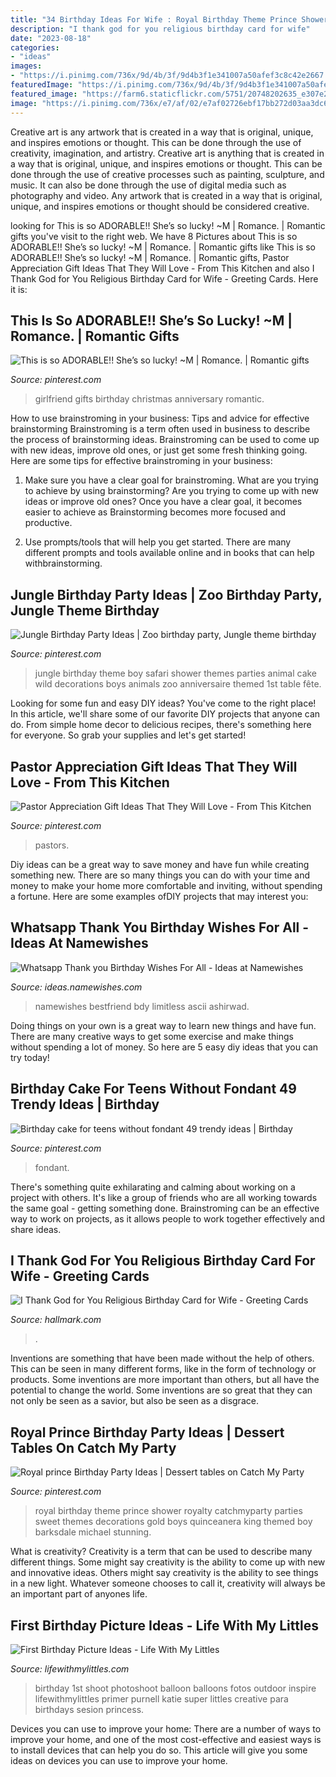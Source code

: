 ```yaml
---
title: "34 Birthday Ideas For Wife : Royal Birthday Theme Prince Shower Royalty Catchmyparty Parties Sweet Themes Decorations Gold Boys Quinceanera King Themed Boy Barksdale Michael Stunning"
description: "I thank god for you religious birthday card for wife"
date: "2023-08-18"
categories:
- "ideas"
images:
- "https://i.pinimg.com/736x/9d/4b/3f/9d4b3f1e341007a50afef3c8c42e2667.jpg"
featuredImage: "https://i.pinimg.com/736x/9d/4b/3f/9d4b3f1e341007a50afef3c8c42e2667.jpg"
featured_image: "https://farm6.staticflickr.com/5751/20748202635_e307e2bc76_c.jpg"
image: "https://i.pinimg.com/736x/e7/af/02/e7af02726ebf17bb272d03aa3dc691fd--blue-royal-themed-party-royal-prince-birthday-party-ideas.jpg?b=t"
---
```



Creative art is any artwork that is created in a way that is original, unique, and inspires emotions or thought. This can be done through the use of creativity, imagination, and artistry.
Creative art is anything that is created in a way that is original, unique, and inspires emotions or thought. This can be done through the use of creative processes such as painting, sculpture, and music. It can also be done through the use of digital media such as photography and video. Any artwork that is created in a way that is original, unique, and inspires emotions or thought should be considered creative.

	

		
looking for This is so ADORABLE!! She’s so lucky! ~M | Romance. | Romantic gifts you've visit to the right web. We have 8 Pictures about This is so ADORABLE!! She’s so lucky! ~M | Romance. | Romantic gifts like This is so ADORABLE!! She’s so lucky! ~M | Romance. | Romantic gifts, Pastor Appreciation Gift Ideas That They Will Love - From This Kitchen and also I Thank God for You Religious Birthday Card for Wife - Greeting Cards. Here it is:
		
    
## This Is So ADORABLE!! She’s So Lucky! ~M | Romance. | Romantic Gifts

<img loading=lazy src="https://i.pinimg.com/736x/e0/10/f8/e010f8d9d0304f36231410f4596d2b04--girlfriend-birthday-gifts--year-anniversary-for-girlfriend.jpg?b=t" onerror="this.onerror=null;this.src='https://tse3.mm.bing.net/th?id=OIP.rCJpshWaoOocKS2rRTk8mAHaNL&amp;pid=15.1';" alt="This is so ADORABLE!! She’s so lucky! ~M | Romance. | Romantic gifts">

_Source: pinterest.com_

>girlfriend gifts birthday christmas anniversary romantic. 

	

How to use brainstroming in your business: Tips and advice for effective brainstorming
Brainstroming is a term often used in business to describe the process of brainstorming ideas. Brainstroming can be used to come up with new ideas, improve old ones, or just get some fresh thinking going. Here are some tips for effective brainstroming in your business: 
1. Make sure you have a clear goal for brainstroming. What are you trying to achieve by using brainstorming? Are you trying to come up with new ideas or improve old ones? Once you have a clear goal, it becomes easier to achieve as Brainstorming becomes more focused and productive. 

2. Use prompts/tools that will help you get started. There are many different prompts and tools available online and in books that can help withbrainstorming.

    
## Jungle Birthday Party Ideas | Zoo Birthday Party, Jungle Theme Birthday

<img loading=lazy src="https://i.pinimg.com/736x/4c/c6/d3/4cc6d33298e3fefd76117d93d9481fe1.jpg" onerror="this.onerror=null;this.src='https://tse4.mm.bing.net/th?id=OIP.wdPK7xG1cATC1SRrl-AGegHaLG&amp;pid=15.1';" alt="Jungle Birthday Party Ideas | Zoo birthday party, Jungle theme birthday">

_Source: pinterest.com_

>jungle birthday theme boy safari shower themes parties animal cake wild decorations boys animals zoo anniversaire themed 1st table fête. 

	

Looking for some fun and easy DIY ideas? You've come to the right place! In this article, we'll share some of our favorite DIY projects that anyone can do. From simple home decor to delicious recipes, there's something here for everyone. So grab your supplies and let's get started!

    
## Pastor Appreciation Gift Ideas That They Will Love - From This Kitchen

<img loading=lazy src="https://i.pinimg.com/736x/9d/4b/3f/9d4b3f1e341007a50afef3c8c42e2667.jpg" onerror="this.onerror=null;this.src='https://tse1.mm.bing.net/th?id=OIP.nkjftiNDk04ZBdAikEf8zQHaLG&amp;pid=15.1';" alt="Pastor Appreciation Gift Ideas That They Will Love - From This Kitchen">

_Source: pinterest.com_

>pastors. 

	

Diy ideas can be a great way to save money and have fun while creating something new. There are so many things you can do with your time and money to make your home more comfortable and inviting, without spending a fortune. Here are some examples ofDIY projects that may interest you: 

    
## Whatsapp Thank You Birthday Wishes For All - Ideas At Namewishes

<img loading=lazy src="https://ideas.namewishes.com/wp-content/uploads/2020/10/6f55a8b078b1d3e67439a673d248f7a9.jpg" onerror="this.onerror=null;this.src='https://tse4.mm.bing.net/th?id=OIP.6_hEoVu6fKg4benVesQUmAHaQD&amp;pid=15.1';" alt="Whatsapp Thank you Birthday Wishes For All - Ideas at Namewishes">

_Source: ideas.namewishes.com_

>namewishes bestfriend bdy limitless ascii ashirwad. 

	

Doing things on your own is a great way to learn new things and have fun. There are many creative ways to get some exercise and make things without spending a lot of money. So here are 5 easy diy ideas that you can try today!

    
## Birthday Cake For Teens Without Fondant 49 Trendy Ideas | Birthday

<img loading=lazy src="https://i.pinimg.com/736x/70/5c/e4/705ce4d45932627fa2576e101ccafb70.jpg" onerror="this.onerror=null;this.src='https://tse3.mm.bing.net/th?id=OIP.WROKSNyc2TDp28svAu7fpgAAAA&amp;pid=15.1';" alt="Birthday cake for teens without fondant 49 trendy ideas | Birthday">

_Source: pinterest.com_

>fondant. 

	

There's something quite exhilarating and calming about working on a project with others. It's like a group of friends who are all working towards the same goal - getting something done. Brainstroming can be an effective way to work on projects, as it allows people to work together effectively and share ideas.

    
## I Thank God For You Religious Birthday Card For Wife - Greeting Cards

<img loading=lazy src="https://www.hallmark.com/dw/image/v2/AALB_PRD/on/demandware.static/-/Sites-hallmark-master/default/dw26f27b0d/images/finished-goods/Couple-Walking-in-Park-Religious-Birthday-Card-for-Wife_399CEY2158_02.jpg?sw=1200&amp;sh=1200&amp;sm=fit" onerror="this.onerror=null;this.src='https://tse2.mm.bing.net/th?id=OIP.ulB3WoM_n4pN_7rGI4EEFgHaHa&amp;pid=15.1';" alt="I Thank God for You Religious Birthday Card for Wife - Greeting Cards">

_Source: hallmark.com_

>. 

	

Inventions are something that have been made without the help of others. This can be seen in many different forms, like in the form of technology or products. Some inventions are more important than others, but all have the potential to change the world. Some inventions are so great that they can not only be seen as a savior, but also be seen as a disgrace.

    
## Royal Prince Birthday Party Ideas | Dessert Tables On Catch My Party

<img loading=lazy src="https://i.pinimg.com/736x/e7/af/02/e7af02726ebf17bb272d03aa3dc691fd--blue-royal-themed-party-royal-prince-birthday-party-ideas.jpg?b=t" onerror="this.onerror=null;this.src='https://tse2.mm.bing.net/th?id=OIP.tcQAWH2NeVigTE3_dR53yQHaJ3&amp;pid=15.1';" alt="Royal prince Birthday Party Ideas | Dessert tables on Catch My Party">

_Source: pinterest.com_

>royal birthday theme prince shower royalty catchmyparty parties sweet themes decorations gold boys quinceanera king themed boy barksdale michael stunning. 

	

What is creativity?
Creativity is a term that can be used to describe many different things. Some might say creativity is the ability to come up with new and innovative ideas. Others might say creativity is the ability to see things in a new light. Whatever someone chooses to call it, creativity will always be an important part of anyones life.

    
## First Birthday Picture Ideas - Life With My Littles

<img loading=lazy src="https://farm6.staticflickr.com/5751/20748202635_e307e2bc76_c.jpg" onerror="this.onerror=null;this.src='https://tse2.mm.bing.net/th?id=OIP.wgC1QXDud-uY5_nhsbYSVgHaLG&amp;pid=15.1';" alt="First Birthday Picture Ideas - Life With My Littles">

_Source: lifewithmylittles.com_

>birthday 1st shoot photoshoot balloon balloons fotos outdoor inspire lifewithmylittles primer purnell katie super littles creative para birthdays sesion princess. 

	

Devices you can use to improve your home:
There are a number of ways to improve your home, and one of the most cost-effective and easiest ways is to install devices that can help you do so. This article will give you some ideas on devices you can use to improve your home.

